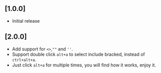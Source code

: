 ## [1.0.0]
- Initial release

## [2.0.0]
* Add support for `<>`,`""` and `''`.
* Support double click `alt+a` to select include bracked, instead of `ctrl+alt+a`.
* Just click `alt+a` for multiple times, you will find how it works, enjoy it.